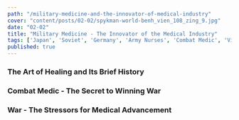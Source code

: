 ```yaml
--- 
path: "/military-medicine-and-the-innovator-of-medical-industry"
cover: "content/posts/02-02/spykman-world-benh_vien_108_zing_9.jpg"
date: "02-02"
title: "Military Medicine - The Innovator of the Medical Industry"
tags: ['Japan', 'Soviet', 'Germany', 'Army Nurses', 'Combat Medic', 'Vietnam','Spykman World','Nicholas Spykman']  
published: true
---
```


### The Art of Healing and Its Brief History

### Combat Medic - The Secret to Winning War

### War - The Stressors for Medical Advancement

